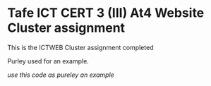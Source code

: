 # Tafe ICT CERT 3 (III) At4 Website Cluster assignment


This is the ICTWEB Cluster assignment completed

Purley used for an example.

*use this code as pureley an example*


